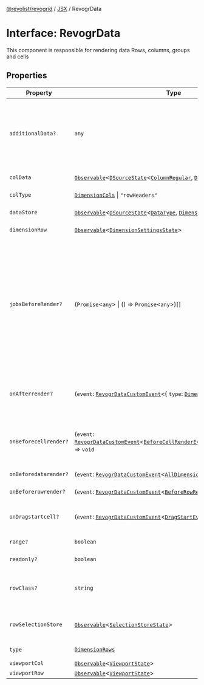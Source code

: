 [@revolist/revogrid](README.md) / [JSX](Namespace.JSX.md) / RevogrData

# Interface: RevogrData

This component is responsible for rendering data
Rows, columns, groups and cells

## Properties

| Property | Type | Description | Defined in |
| ------ | ------ | ------ | ------ |
| `additionalData?` | `any` | Additional data to pass to renderer Used in plugins such as vue or react to pass root app entity to cells | [src/components.d.ts:1647](https://github.com/revolist/revogrid/blob/3cf03d1039e53d8581c1791130c13324e129dd40/src/components.d.ts#L1647) |
| `colData` | [`Observable`](TypeAlias.Observable.md)\<[`DSourceState`](TypeAlias.DSourceState.md)\<[`ColumnRegular`](Interface.ColumnRegular.md), [`DimensionCols`](TypeAlias.DimensionCols.md)\>\> | Column source | [src/components.d.ts:1651](https://github.com/revolist/revogrid/blob/3cf03d1039e53d8581c1791130c13324e129dd40/src/components.d.ts#L1651) |
| `colType` | [`DimensionCols`](TypeAlias.DimensionCols.md) \| `"rowHeaders"` | Column data type | [src/components.d.ts:1655](https://github.com/revolist/revogrid/blob/3cf03d1039e53d8581c1791130c13324e129dd40/src/components.d.ts#L1655) |
| `dataStore` | [`Observable`](TypeAlias.Observable.md)\<[`DSourceState`](TypeAlias.DSourceState.md)\<[`DataType`](TypeAlias.DataType.md), [`DimensionRows`](TypeAlias.DimensionRows.md)\>\> | Data rows source | [src/components.d.ts:1659](https://github.com/revolist/revogrid/blob/3cf03d1039e53d8581c1791130c13324e129dd40/src/components.d.ts#L1659) |
| `dimensionRow` | [`Observable`](TypeAlias.Observable.md)\<[`DimensionSettingsState`](Interface.DimensionSettingsState.md)\> | Dimension settings Y | [src/components.d.ts:1663](https://github.com/revolist/revogrid/blob/3cf03d1039e53d8581c1791130c13324e129dd40/src/components.d.ts#L1663) |
| `jobsBeforeRender?` | (`Promise`\<`any`\> \| () => `Promise`\<`any`\>)[] | Prevent rendering until job is done. Can be used for initial rendering performance improvement. When several plugins require initial rendering this will prevent double initial rendering. | [src/components.d.ts:1667](https://github.com/revolist/revogrid/blob/3cf03d1039e53d8581c1791130c13324e129dd40/src/components.d.ts#L1667) |
| `onAfterrender?` | (`event`: [`RevogrDataCustomEvent`](Interface.RevogrDataCustomEvent.md)\<\{ `type`: [`DimensionRows`](TypeAlias.DimensionRows.md); \}\>) => `void` | When data render finished for the designated type | [src/components.d.ts:1671](https://github.com/revolist/revogrid/blob/3cf03d1039e53d8581c1791130c13324e129dd40/src/components.d.ts#L1671) |
| `onBeforecellrender?` | (`event`: [`RevogrDataCustomEvent`](Interface.RevogrDataCustomEvent.md)\<[`BeforeCellRenderEvent`](Interface.BeforeCellRenderEvent.md)\<[`CellTemplateProp`](Interface.CellTemplateProp.md)\>\>) => `void` | Before each cell render function. Allows to override cell properties | [src/components.d.ts:1675](https://github.com/revolist/revogrid/blob/3cf03d1039e53d8581c1791130c13324e129dd40/src/components.d.ts#L1675) |
| `onBeforedatarender?` | (`event`: [`RevogrDataCustomEvent`](Interface.RevogrDataCustomEvent.md)\<[`AllDimensionType`](Interface.AllDimensionType.md)\>) => `void` | Before data render | [src/components.d.ts:1679](https://github.com/revolist/revogrid/blob/3cf03d1039e53d8581c1791130c13324e129dd40/src/components.d.ts#L1679) |
| `onBeforerowrender?` | (`event`: [`RevogrDataCustomEvent`](Interface.RevogrDataCustomEvent.md)\<[`BeforeRowRenderEvent`](Interface.BeforeRowRenderEvent.md)\<`any`\>\>) => `void` | Before each row render | [src/components.d.ts:1683](https://github.com/revolist/revogrid/blob/3cf03d1039e53d8581c1791130c13324e129dd40/src/components.d.ts#L1683) |
| `onDragstartcell?` | (`event`: [`RevogrDataCustomEvent`](Interface.RevogrDataCustomEvent.md)\<[`DragStartEvent`](Interface.DragStartEvent.md)\>) => `void` | Event emitted on cell drag start | [src/components.d.ts:1687](https://github.com/revolist/revogrid/blob/3cf03d1039e53d8581c1791130c13324e129dd40/src/components.d.ts#L1687) |
| `range?` | `boolean` | Range allowed | [src/components.d.ts:1691](https://github.com/revolist/revogrid/blob/3cf03d1039e53d8581c1791130c13324e129dd40/src/components.d.ts#L1691) |
| `readonly?` | `boolean` | Readonly mode | [src/components.d.ts:1695](https://github.com/revolist/revogrid/blob/3cf03d1039e53d8581c1791130c13324e129dd40/src/components.d.ts#L1695) |
| `rowClass?` | `string` | Defines property from which to read row class | [src/components.d.ts:1699](https://github.com/revolist/revogrid/blob/3cf03d1039e53d8581c1791130c13324e129dd40/src/components.d.ts#L1699) |
| `rowSelectionStore` | [`Observable`](TypeAlias.Observable.md)\<[`SelectionStoreState`](TypeAlias.SelectionStoreState.md)\> | Selection, range, focus for row selection | [src/components.d.ts:1703](https://github.com/revolist/revogrid/blob/3cf03d1039e53d8581c1791130c13324e129dd40/src/components.d.ts#L1703) |
| `type` | [`DimensionRows`](TypeAlias.DimensionRows.md) | Row data type | [src/components.d.ts:1707](https://github.com/revolist/revogrid/blob/3cf03d1039e53d8581c1791130c13324e129dd40/src/components.d.ts#L1707) |
| `viewportCol` | [`Observable`](TypeAlias.Observable.md)\<[`ViewportState`](Interface.ViewportState.md)\> | Viewport X | [src/components.d.ts:1711](https://github.com/revolist/revogrid/blob/3cf03d1039e53d8581c1791130c13324e129dd40/src/components.d.ts#L1711) |
| `viewportRow` | [`Observable`](TypeAlias.Observable.md)\<[`ViewportState`](Interface.ViewportState.md)\> | Viewport Y | [src/components.d.ts:1715](https://github.com/revolist/revogrid/blob/3cf03d1039e53d8581c1791130c13324e129dd40/src/components.d.ts#L1715) |
